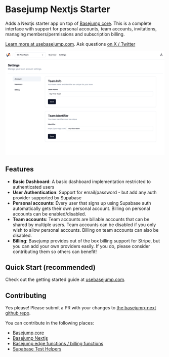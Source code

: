 # Basejump Nextjs Starter

Adds a Nextjs starter app on top of [Basejump core](https://github.com/usebasejump/basejump). This is a complete interface with support for personal accounts, team accounts, invitations, managing members/permissions and subscription billing.

[Learn more at usebasejump.com](https://usebasejump.com). Ask questions [on X / Twitter](https://twitter.com/tiniscule)

![Image Description](./public/images/basejump-team-page.png)

## Features

- **Basic Dashboard**: A basic dashboard implementation restricted to authenticated users
- **User Authentication**: Support for email/password - but add any auth provider supported by Supabase
- **Personal accounts**: Every user that signs up using Supabase auth automatically gets their own personal account.
  Billing on personal accounts can be enabled/disabled.
- **Team accounts**: Team accounts are billable accounts that can be shared by multiple users. Team accounts can be
  disabled if you only wish to allow personal accounts. Billing on team accounts can also be disabled.
- **Billing**: Basejump provides out of the box billing support for Stripe, but you can add your own providers easily.
  If you do, please consider contributing them so others can benefit!

## Quick Start (recommended)

Check out the getting started guide at [usebasejump.com](https://usebasejump.com).

## Contributing

Yes please! Please submit a PR with your changes to [the basejump-next github repo](https://github.com/usebasejump/basejump-next).

You can contribute in the following places:
- [Basejump core](https://github.com/usebasejump/basejump)
- [Basejump Nextjs](https://github.com/usebasejump/basejump-next)
- [Basejump edge functions / billing functions](https://github.com/usebasejump/basejump-deno-packages)
- [Supabase Test Helpers](https://github.com/usebasejump/supabase-test-helpers)